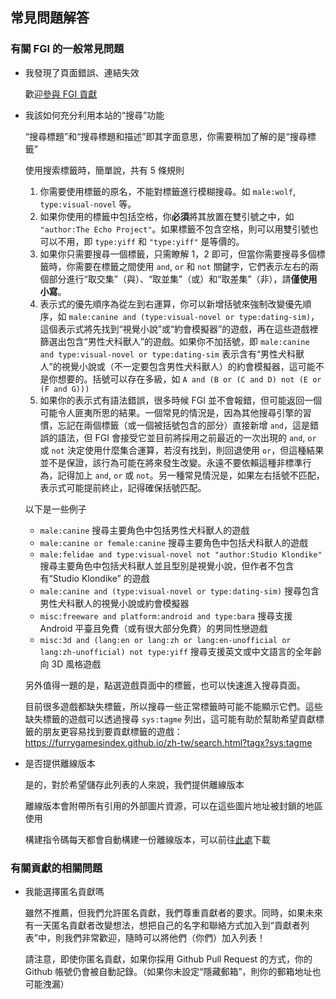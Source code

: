 ## 常見問題解答

### 有關 FGI 的一般常見問題

- 我發現了頁面錯誤、連結失效

	歡迎[參與 FGI 貢獻](https://github.com/FurryGamesIndex/games/blob/master/doc/Contribute.zh-tw.md)

- 我該如何充分利用本站的“搜尋”功能

	“搜尋標題”和“搜尋標題和描述”即其字面意思，你需要稍加了解的是“搜尋標籤”

	使用搜索標籤時，簡單說，共有 5 條規則

	1. 你需要使用標籤的原名，不能對標籤進行模糊搜尋。如 `male:wolf`, `type:visual-novel` 等。
	2. 如果你使用的標籤中包括空格，你**必須**將其放置在雙引號之中，如 `"author:The Echo Project"`。如果標籤不包含空格，則可以用雙引號也可以不用，即 `type:yiff` 和 `"type:yiff"` 是等價的。
	3. 如果你只需要搜尋一個標籤，只需瞭解 1，2 即可，但當你需要搜尋多個標籤時，你需要在標籤之間使用 `and`, `or` 和 `not` 關鍵字，它們表示左右的兩個部分進行“取交集”（與）、“取並集”（或）和“取差集”（非），請**僅使用小寫**。
	4. 表示式的優先順序為從左到右運算，你可以新增括號來強制改變優先順序，如 `male:canine and (type:visual-novel or type:dating-sim)`，這個表示式將先找到“視覺小說”或“約會模擬器”的遊戲，再在這些遊戲裡篩選出包含“男性犬科獸人”的遊戲。如果你不加括號，即 `male:canine and type:visual-novel or type:dating-sim` 表示含有“男性犬科獸人”的視覺小說或（不一定要包含男性犬科獸人）的約會模擬器，這可能不是你想要的。括號可以存在多級，如 `A and (B or (C and D) not (E or (F and G)))`
	5. 如果你的表示式有語法錯誤，很多時候 FGI 並不會報錯，但可能返回一個可能令人匪夷所思的結果。一個常見的情況是，因為其他搜尋引擎的習慣，忘記在兩個標籤（或一個被括號包含的部分）直接新增 `and`，這是錯誤的語法，但 FGI 會接受它並目前將採用之前最近的一次出現的 `and`, `or` 或 `not` 決定使用什麼集合運算，若沒有找到，則回退使用 `or`，但這種結果並不是保證，該行為可能在將來發生改變。永遠不要依賴這種非標準行為，記得加上 `and`, `or` 或 `not`。另一種常見情況是，如果左右括號不匹配，表示式可能提前終止，記得確保括號匹配。

	以下是一些例子

	- `male:canine` 搜尋主要角色中包括男性犬科獸人的遊戲
	- `male:canine or female:canine` 搜尋主要角色中包括犬科獸人的遊戲
	- `male:felidae and type:visual-novel not "author:Studio Klondike"` 搜尋主要角色中包括犬科獸人並且型別是視覺小說，但作者不包含有“Studio Klondike” 的遊戲
	- `male:canine and (type:visual-novel or type:dating-sim)` 搜尋包含男性犬科獸人的視覺小說或約會模擬器
	- `misc:freeware and platform:android and type:bara` 搜尋支援 Android 平臺且免費（或有很大部分免費）的男同性戀遊戲
	- `misc:3d and (lang:en or lang:zh or lang:en-unofficial or lang:zh-unofficial) not type:yiff` 搜尋支援英文或中文語言的全年齡向 3D 風格遊戲

	另外值得一題的是，點選遊戲頁面中的標籤，也可以快速進入搜尋頁面。

	目前很多遊戲都缺失標籤，所以搜尋一些正常標籤時可能不能顯示它們。這些缺失標籤的遊戲可以透過搜尋 `sys:tagme` 列出，這可能有助於幫助希望貢獻標籤的朋友更容易找到要貢獻標籤的遊戲：https://furrygamesindex.github.io/zh-tw/search.html?tagx?sys:tagme

- 是否提供離線版本

	是的，對於希望儲存此列表的人來說，我們提供離線版本

	離線版本會附帶所有引用的外部圖片資源，可以在這些圖片地址被封鎖的地區使用

	構建指令碼每天都會自動構建一份離線版本，可以前往[此處](https://github.com/FurryGamesIndex/games/releases/tag/_gh_assets)下載

### 有關貢獻的相關問題

- 我能選擇匿名貢獻嗎

	雖然不推薦，但我們允許匿名貢獻，我們尊重貢獻者的要求。同時，如果未來有一天匿名貢獻者改變想法，想把自己的名字和聯絡方式加入到“貢獻者列表”中，則我們非常歡迎，隨時可以將他們（你們）加入列表！
	
	請注意，即使你匿名貢獻，如果你採用 Github Pull Request 的方式，你的 Github 帳號仍會被自動記錄。（如果你未設定“隱藏郵箱”，則你的郵箱地址也可能洩漏）

